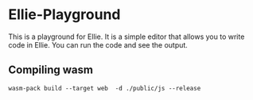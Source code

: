 # Ellie-Playground
This is a playground for Ellie. It is a simple editor that allows you to write code in Ellie. You can run the code and see the output.

## Compiling wasm
`wasm-pack build --target web  -d ./public/js --release`